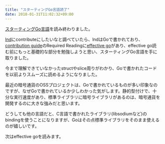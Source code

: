 ```yaml
---
title: "スターティングGo言語読了"
date: 2018-01-31T11:02:32+09:00
---
```


[スターティングGo言語](https://www.amazon.co.jp/dp/4798142417)を読み終わりました。

[lnd](https://github.com/lightningnetwork/lnd)にcontributeにしたいなと調べていたら、lndはGoで書かれており、[contribution guide](https://github.com/lightningnetwork/lnd/blob/master/docs/code_contribution_guidelines.md)のRequired Readingに[effective go](https://golang.org/doc/effective_go.html)があり、effective go読む前にもっと基礎的な部分を勉強しようと思い、スターティングGo言語を手に取りました。

<!--more-->

今まで理解できていなかったstructやslice周りがわかり、Goで書かれたコードを以前よりスムーズに読めるようになりました。

最近の暗号通貨のOSSプロジェクトは、Goで書かれているものが多い印象なのですが、なぜGoで書かれているか少しわかった気がします。静的型付けで、十分な実行速度があり、標準ライブラリに暗号ライブラリがあるのは、暗号通貨を開発するのに大きな強みだと思います。

どうしても他の言語だと、C言語で書かれたライブラリ(libsodiumなど)のbindingを使うことになりますが、Goはその点標準ライブラリをそのまま使えるのが嬉しいです。

次はeffective goを読みます。